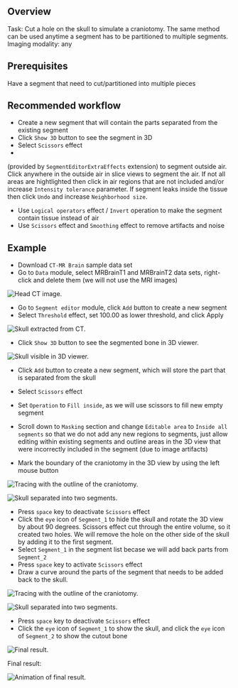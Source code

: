 Overview
--------

Task: Cut a hole on the skull to simulate a craniotomy. The same method can be used anytime a segment has to be partitioned to multiple segments.
Imaging modality: any


Prerequisites
-------------

Have a segment that need to cut/partitioned into multiple pieces

Recommended workflow
--------------------

- Create a new segment that will contain the parts separated from the existing segment
- Click `Show 3D` button to see the segment in 3D
- Select `Scissors` effect
- 
 (provided by `SegmentEditorExtraEffects` extension) to segment outside air. Click anywhere in the outside air in slice views to segment the air. If not all areas are hightlighted then click in air regions that are not included and/or increase `Intensity tolerance` parameter. If segment leaks inside the tissue then click `Undo` and increase `Neighborhood size`.
- Use `Logical operators` effect / `Invert` operation to make the segment contain tissue instead of air
- Use `Scissors` effect and `Smoothing` effect to remove artifacts and noise

Example
-------

- Download `CT-MR Brain` sample data set
- Go to `Data` module, select MRBrainT1 and MRBrainT2 data sets, right-click and delete them (we will not use the MRI images)

![Head CT image.](image-001.png)

- Go to `Segment editor` module, click `Add` button to create a new segment
- Select `Threshold` effect, set 100.00 as lower threshold, and click Apply

![Skull extracted from CT.](image-002.png)

- Click `Show 3D` button to see the segmented bone in 3D viewer.

![Skull visible in 3D viewer.](image-003.png)

- Click `Add` button to create a new segment, which will store the part that is separated from the skull

- Select `Scissors` effect
- Set `Operation` to `Fill inside`, as we will use scissors to fill new empty segment
- Scroll down to `Masking` section and change `Editable area` to `Inside all segments` so that we do not add any new regions to segments, just allow editing within existing segments
 and outline areas in the 3D view that were incorrectly included in the segment (due to image artifacts)
- Mark the boundary of the craniotomy in the 3D view by using the left mouse button

![Tracing with the outline of the craniotomy.](image-004.png)

![Skull separated into two segments.](image-005.png)

- Press `space` key to deactivate `Scissors` effect
- Click the `eye` icon of `Segment_1` to hide the skull and rotate the 3D view by about 90 degrees. Scissors effect cut through the entire volume, so it created two holes. We will remove the hole on the other side of the skull by adding it to the first segment.
- Select `Segment_1` in the segment list becase we will add back parts from `Segment_2`
- Press `space` key to activate `Scissors` effect
- Draw a curve around the parts of the segment that needs to be added back to the skull.

![Tracing with the outline of the craniotomy.](image-006.png)

![Skull separated into two segments.](image-007.png)

- Press `space` key to deactivate `Scissors` effect
- Click the `eye` icon of `Segment_1` to show the skull, and click the `eye` icon of `Segment_2` to show the cutout bone

![Final result.](image-008.png)

Final result:

![Animation of final result.](image-009.gif)
